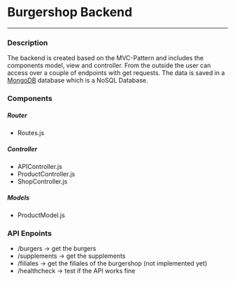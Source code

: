 # Burgershop Backend
___
### Description
The backend is created based on the MVC-Pattern and includes the components model, view and controller. From the outside the user can access over a couple of endpoints with get requests. The data is saved in a [MongoDB](https://www.mongodb.com/) database which is a NoSQL Database.

### Components
##### Router
- Routes.js

##### Controller
- APIController.js
- ProductController.js
- ShopController.js

##### Models
- ProductModel.js

### API Enpoints
- /burgers -> get the burgers
- /supplements -> get the supplements
- /filiales -> get the filiales of the burgershop (not implemented yet)
- /healthcheck -> test if the API works fine